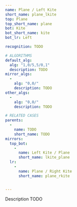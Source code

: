 ```yaml
---
name: Plane / Left Kite
short_name: plane_lkite
top: Plane
top_short_name: plane
bot: Kite
bot_short_name: kite
bot_lr: Left

recognition: TODO

# ALGORITHMS
default_alg:
  alg: "1,0/5,5/0,1"
  description: TODO
mirror_algs:
  -
    alg: "0,0/"
    description: TODO
other_algs:
  -
    alg: "0,0/"
    description: TODO

# RELATED CASES
parents:
  -
    name: TODO
    short_name: TODO
mirrors:
  top_bot:
    -
      name: Left Kite / Plane
      short_name: lkite_plane
  lr:
    -
      name: Plane / Right Kite
      short_name: plane_rkite


---
```


Description TODO


